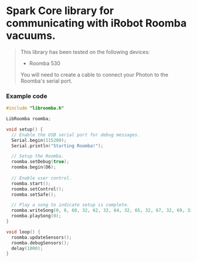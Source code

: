 Spark Core library for communicating with iRobot Roomba vacuums.
===

> This library has been tested on the following devices:
> 
> 
> * Roomba 530
>
>
> You will need to create a cable to connect your Photon to the Roomba's serial port.


### Example code
```c++
#include "libroomba.h"

LibRoomba roomba;

void setup() {
  // Enable the USB serial port for debug messages.
  Serial.begin(115200);
  Serial.println("Starting Roomba!");

  // Setup the Roomba.
  roomba.setDebug(true);
  roomba.begin(D6);
  
  // Enable user control.
  roomba.start();
  roomba.setControl();
  roomba.setSafe();

  // Play a song to indicate setup is complete.
  roomba.writeSong(0, 8, 60, 32, 62, 32, 64, 32, 65, 32, 67, 32, 69, 32, 71, 32, 72, 32);
  roomba.playSong(0);
}

void loop() {
  roomba.updateSensors();
  roomba.debugSensors();
  delay(1000);
}
```
